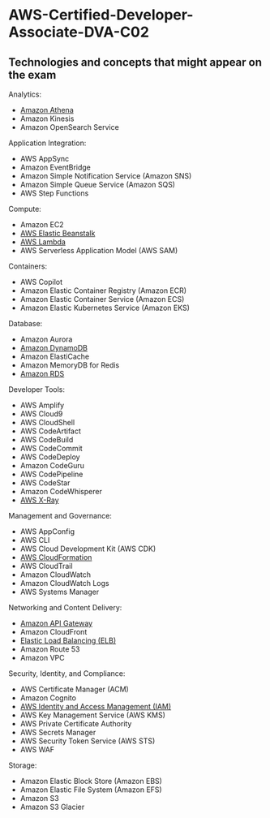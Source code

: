 # AWS-Certified-Developer-Associate-DVA-C02
## Technologies and concepts that might appear on the exam
Analytics:
* [Amazon Athena](#athena)
* Amazon Kinesis
* Amazon OpenSearch Service

Application Integration:
*	AWS AppSync
*	Amazon EventBridge
*	Amazon Simple Notification Service (Amazon SNS)
*	Amazon Simple Queue Service (Amazon SQS)
*	AWS Step Functions
  
Compute:
*	Amazon EC2
*	[AWS Elastic Beanstalk](https://github.com/SayliDeshpande/AWS-Certified-Developer-Associate-DVA-C02/blob/5d093f75da821a72791c48496053d4f88322a120/AWS%20Elastic%20Beanstalk/AWS%20Elastic%20Beanstalk.pdf)
*	[AWS Lambda](https://github.com/SayliDeshpande/AWS-Certified-Developer-Associate-DVA-C02/blob/d4d395e80f49224107767f802b76c83d03e6bdd1/AWS%20Lambda/AWS%20Lambda.pdf)
*	AWS Serverless Application Model (AWS SAM)
  
Containers:
*	AWS Copilot
*	Amazon Elastic Container Registry (Amazon ECR)
*	Amazon Elastic Container Service (Amazon ECS)
*	Amazon Elastic Kubernetes Service (Amazon EKS)

Database:
*	Amazon Aurora
*	[Amazon DynamoDB](https://github.com/SayliDeshpande/AWS-Certified-Developer-Associate-DVA-C02/blob/ec682fedddb88d978b7ff43a860f46081dff06e2/Amazon%20DynamoDB/Amazon%20DynamoDB.pdf)
*	Amazon ElastiCache
*	Amazon MemoryDB for Redis
*	[Amazon RDS](https://github.com/SayliDeshpande/AWS-Certified-Developer-Associate-DVA-C02/blob/557c8c690a2632bed9eff103f799bc7cbd4f251e/AWS%20RDS/Amazon%20RDS.pdf)

Developer Tools:
*	AWS Amplify
*	AWS Cloud9
*	AWS CloudShell
*	AWS CodeArtifact
*	AWS CodeBuild
*	AWS CodeCommit
*	AWS CodeDeploy
*	Amazon CodeGuru
*	AWS CodePipeline
*	AWS CodeStar
*	Amazon CodeWhisperer
*	[AWS X-Ray](https://github.com/SayliDeshpande/AWS-Certified-Developer-Associate-DVA-C02/blob/4a67d00c76ca9347014344ef0ac630d255ae2222/AWS%20X-Ray/AWS%20X-Ray.pdf)

Management and Governance:
*	AWS AppConfig
*	AWS CLI
*	AWS Cloud Development Kit (AWS CDK)
*	[AWS CloudFormation](https://github.com/SayliDeshpande/AWS-Certified-Developer-Associate-DVA-C02/blob/909c194dd227ef5d0d46904f1c916c4604ba057a/AWS%20CloudFormation/AWS%20CloudFormation.pdf)
*	AWS CloudTrail
*	Amazon CloudWatch
*	Amazon CloudWatch Logs
*	AWS Systems Manager

Networking and Content Delivery:
*	[Amazon API Gateway](https://github.com/SayliDeshpande/AWS-Certified-Developer-Associate-DVA-C02/blob/8d14abb82d98cfa37b57eeefcb494c565f82da0b/API%20Gateway/API%20Gateway.pdf)
*	Amazon CloudFront
*	[Elastic Load Balancing (ELB)](https://github.com/SayliDeshpande/AWS-Certified-Developer-Associate-DVA-C02/blob/3fe7268c00cbf2bde6e16f59f14b12bb28b02dfe/Elastic%20Load%20Balancing/Elastic%20Load%20Balancing.pdf)
*	Amazon Route 53
*	Amazon VPC

Security, Identity, and Compliance:
*	AWS Certificate Manager (ACM)
*	Amazon Cognito
*	[AWS Identity and Access Management (IAM)](https://github.com/SayliDeshpande/AWS-Certified-Developer-Associate-DVA-C02/blob/1484f8e47a97a7a7d94a7bef4f414cb609a58465/AWS%20IAM/AWS%20Identity%20and%20Access%20Management.pdf)
*	AWS Key Management Service (AWS KMS)
*	AWS Private Certificate Authority
*	AWS Secrets Manager
*	AWS Security Token Service (AWS STS)
*	AWS WAF

Storage:
*	Amazon Elastic Block Store (Amazon EBS)
*	Amazon Elastic File System (Amazon EFS)
*	Amazon S3
*	Amazon S3 Glacier

